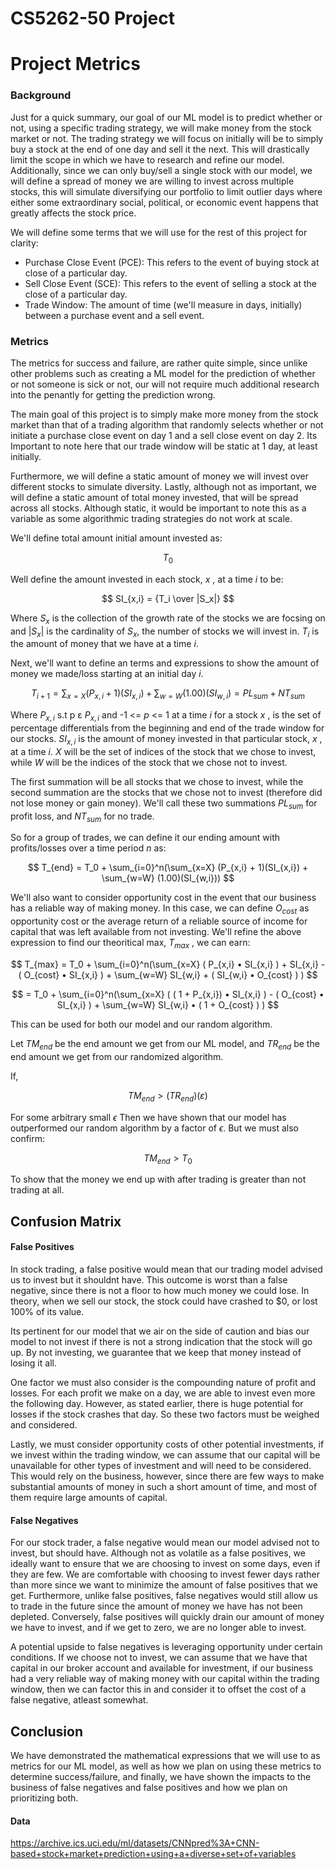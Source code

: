 # CS5262-50 Project

# Project Metrics

### Background

Just for a quick summary, our goal of our ML model is to predict whether or not, using a specific trading strategy, we will make money from the stock market or not. The trading strategy we will focus on initially will be to simply buy a stock at the end of one day and sell it the next. This will drastically limit the scope in which we have to research and refine our  model. Additionally, since we can only buy/sell a single stock with our model, we will define a spread of money we are willing to invest across multiple stocks, this will simulate diversifying our portfolio to limit outlier days where either some extraordinary social, political, or economic event happens that greatly affects the stock price. 

We will define some terms that we will use for the rest of this project for clarity:

* Purchase Close Event (PCE): This refers to the event of buying stock at close of a particular day. 
* Sell Close Event (SCE): This refers to the event of selling a stock at the close of a particular day. 
* Trade Window: The amount of time (we'll measure in days, initially) between a purchase event and a sell event.


### Metrics

The metrics for success and failure, are rather quite simple, since unlike other problems such as creating a ML model for the prediction of whether or not someone is sick or not, our will not require much additional research into the penantly for getting the prediction wrong. 

The main goal of this project is to simply make more money from the stock market than that of a trading algorithm that randomly selects whether or not initiate a purchase close event on day 1 and a sell close event on day 2. Its Important to note here that our trade window will be static at 1 day, at least initially. 

Furthermore, we will define a static amount of money we will invest over different stocks to simulate diversity. Lastly, although not as important, we will define a static amount of total money invested, that will be spread across all stocks. Although static, it would be important to note this as a variable as some algorithmic trading strategies do not work at scale. 

We'll define total amount initial amount invested as: 

$$
T_0
$$

 Well define the amount invested in each stock, $x$ , at a time $i$ to be:

$$
SI_{x,i} = {T_i \over |S_x|}
$$

Where $S_x$ is the collection of the growth rate of the stocks we are focsing on and $|S_x|$ is the cardinality of $S_x$, the number of stocks we will invest in. $T_i$ is the amount of money that we have at a time $i$. 

Next, we'll want to define an terms and expressions to show the amount of money we made/loss starting at an initial day $i$.

$$
T_{i+1} = \sum_{x=X} (P_{x,i} + 1)(SI_{x,i}) + \sum_{w=W} (1.00)(SI_{w,i}) = PL_{sum} + NT_{sum}
$$

Where $P_{x,i}$ s.t p ε $P_{x,i}$ and -1 <= $p$ <= 1 at a time $i$ for a stock $x$ , is the set of percentage differentials from the beginning and end of the trade window for our stocks. $SI_{x,i}$ is the amount of money invested in that particular stock, $x$ , at a time $i$. $X$ will be the set of indices of the stock that we chose to invest, while $W$ will be the indices of the stock that we chose not to invest.

The first summation will be all stocks that we chose to invest, while the second summation are the stocks that we chose not to invest (therefore did not lose money or gain money). We'll call these two summations $PL_{sum}$ for profit loss, and $NT_{sum}$ for no trade. 

So for a group of trades, we can define it our ending amount with profits/losses over a time period $n$ as: 

$$
T_{end} = T_0 + \sum_{i=0}^n(\sum_{x=X} (P_{x,i} + 1)(SI_{x,i}) + \sum_{w=W} (1.00)(SI_{w,i}))
$$

We'll also want to consider opportunity cost in the event that our business has a reliable way of making money. In this case, we can define $O_{cost}$ as opportunity cost or the average return of a reliable source of income for capital that was left available from not investing. We'll refine the above expression to find our theoritical max, $T_{max}$ , we can earn: 

$$
T_{max} = T_0 + \sum_{i=0}^n(\sum_{x=X} ( P_{x,i} • SI_{x,i} ) + SI_{x,i} - ( O_{cost} • SI_{x,i} ) + \sum_{w=W} SI_{w,i} + ( SI_{w,i} • O_{cost} ) )
$$

$$
= T_0 + \sum_{i=0}^n(\sum_{x=X} ( ( 1 + P_{x,i}) • SI_{x,i} ) - ( O_{cost} • SI_{x,i} ) + \sum_{w=W} SI_{w,i} • ( 1 + O_{cost} ) )
$$


This can be used for both our model and our random algorithm. 

Let $TM_{end}$ be the end amount we get from our ML model, and $TR_{end}$ be the end amount we get from our randomized algorithm.

If,

$$
	TM_{end} > (TR_{end})(ε) 
$$

For some arbitrary small $\epsilon$ 
Then we have shown that our model has outperformed our random algorithm by a factor of $\epsilon$. But we must also confirm: 

$$
	TM_{end} > T_0
$$

To show that the money we end up with after trading is greater than not trading at all.


## Confusion Matrix

#### False Positives
In stock trading, a false positive would mean that our trading model advised us to invest but it shouldnt have. This outcome is worst than a false negative, since there is not a floor to how much money we could lose. In theory, when we sell our stock, the stock could have crashed to $0, or lost 100% of its value. 

Its pertinent for our model that we air on the side of caution and bias our model to not invest if there is not a strong indication that the stock will go up. By not investing, we guarantee that we keep that money instead of losing it all.

One factor we must also consider is the compounding nature of profit and losses. For each profit we make on a day, we are able to invest even more the following day. However, as stated earlier, there is huge potential for losses if the stock crashes that day. So these two factors must be weighed and considered.

Lastly, we must consider opportunity costs of other potential investments, if we invest within the trading window, we can assume that our capital will be unavailable for other types of investment and will need to be considered. This would rely on the business, however, since there are few ways to make substantial amounts of money in such a short amount of time, and most of them require large amounts of capital.

#### False Negatives
For our stock trader, a false negative would mean our model advised not to invest, but should have. Although not as volatile as a false positives, we ideally want to ensure that we are choosing to invest on some days, even if they are few.  We are comfortable with choosing to invest fewer days rather than more since we want to minimize the amount of false positives that we get. Furthermore, unlike false positives, false negatives would still allow us to trade in the future since the amount of money we have has not been depleted. Conversely, false positives will quickly drain our amount of money we have to invest, and if we get to zero, we are no longer able to invest.

A potential upside to false negatives is leveraging opportunity under certain conditions. If we choose not to invest, we can assume that we have that capital in our broker account and available for investment, if our business had a very reliable way of making money with our capital within the trading window, then we can factor this in and consider it to offset the cost of a false negative, atleast somewhat. 

## Conclusion

We have demonstrated the mathematical expressions that we will use to as metrics for our ML model, as well as how we plan on using these metrics to determine success/failure, and finally, we have shown the impacts to the business of false negatives and false positives and how we plan on prioritizing both. 

#### Data
https://archive.ics.uci.edu/ml/datasets/CNNpred%3A+CNN-based+stock+market+prediction+using+a+diverse+set+of+variables
